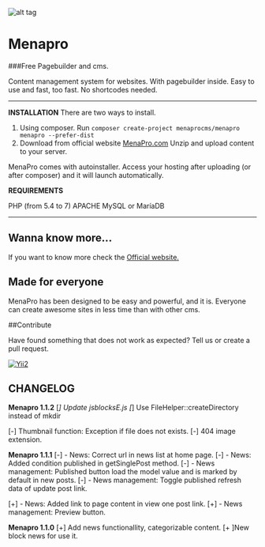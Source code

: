 ![alt tag](https://github.com/Menaprocms/menapro/blob/master/img/logo.png)

Menapro
=======

###Free Pagebuilder and cms.

Content management system for websites. With pagebuilder inside. Easy to use and fast, too fast. No shortcodes needed.

----------	

**INSTALLATION**
There are two ways to install. 

1. Using composer.
    Run `composer create-project menaprocms/menapro menapro --prefer-dist`
2. Download from official website [MenaPro.com](http://menapro.com)
	Unzip and upload content to your server. 


MenaPro comes with autoinstaller. Access your hosting after uploading (or after composer)  and it will launch automatically.

**REQUIREMENTS**

PHP (from 5.4 to 7)
APACHE
MySQL or MaríaDB


----------

Wanna know more...
------------------

If you want to know more check the [Official website.](http://menapro.com)


Made for everyone
-----------------

MenaPro has been designed to be easy and powerful, and it is. Everyone can create awesome sites in less time than with other cms.

##Contribute

Have found something that does not work as expected? Tell us or create a pull request.



[![Yii2](https://img.shields.io/badge/Powered_by-Yii_Framework-green.svg?style=flat)](http://www.yiiframework.com/)

CHANGELOG
---------
**Menapro 1.1.2**
[*] Update jsblocksE.js
[*] Use FileHelper::createDirectory instead of mkdir

[-] Thumbnail function: Exception if file does not exists.
[-] 404 image extension.

**Menapro 1.1.1**
[-] - News: Correct url in news list at home page.
[-] - News: Added condition published in getSinglePost method.
[-] - News management: Published button load the model value and is marked by default in new posts.
[-] - News management: Toggle published refresh data of update post link.

[+] - News: Added link to page content in view one post link.
[+] - News management: Preview button.

**Menapro 1.1.0**
[+] Add news functionallity, categorizable content.
[+ ]New block news for use it.




